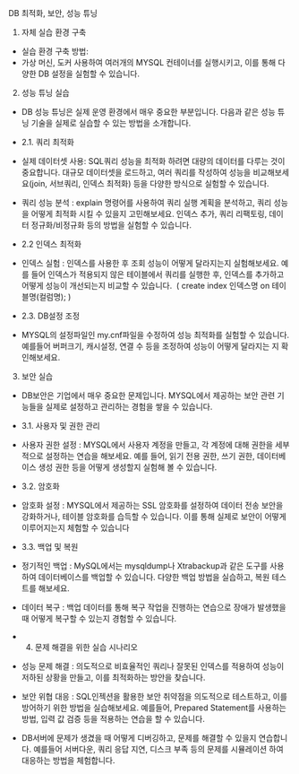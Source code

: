 DB 최적화, 보안, 성능 튜닝
1. 자체 실습 환경 구축

- 실습 환경 구축 방법:
- 가상 머신, 도커 사용하여 여러개의 MYSQL 컨테이너를 실행시키고, 이를 통해 다양한 DB 설정을 실험할 수 있습니다. 

2. 성능 튜닝 실습
- DB 성능 튜닝은 실제 운영 환경에서 매우 중요한 부분입니다. 다음과 같은 성능 튜닝 기술을 실제로 실습할 수 있는 방법을 소개합니다.

- 2.1. 쿼리 최적화
- 실제 데이터셋 사용: SQL쿼리 성능을 최적화 하려면 대량의 데이터를 다루는 것이 중요합니다. 대규모 데이터셋을 로드하고, 여러 쿼리를 작성하여 성능을 비교해보세요(join, 서브쿼리, 인덱스 최적화) 등을 다양한 방식으로 실험할 수 있습니다.
- 쿼리 성능 분석 : explain 명령어를 사용하여 쿼리 실행 계획을 분석하고, 쿼리 성능을 어떻게 최적화 시킬 수 있을지 고민해보세요. 인덱스 추가, 쿼리 리팩토링, 데이터 정규화/비정규화 등의 방법을 실험할 수 있습니다.

- 2.2 인덱스 최적화
- 인덱스 실험 : 인덱스를 사용한 후 조회 성능이 어떻게 달라지는지 실험해보세요. 예를 들어 인덱스가 적용되지 않은 테이블에서 쿼리를 실행한 후, 인덱스를 추가하고 어떻게 성능이 개선되는지 비교할 수 있습니다.  ( create index 인덱스명 on 테이블명(컬럼명); )

- 2.3. DB설정 조정
- MYSQL의 설정파일인 my.cnf파일을 수정하여 성능 최적화를 실험할 수 있습니다. 예를들어 버퍼크기, 캐시설정, 연결 수 등을 조정하여 성능이 어떻게 달라지는 지 확인해보세요.

3. 보안 실습
- DB보안은 기업에서 매우 중요한 문제입니다. MYSQL에서 제공하는 보안 관련 기능들을 실제로 설정하고 관리하는 경험을 쌓을 수 있습니다.

- 3.1. 사용자 및 권한 관리
- 사용자 권한 설정 : MYSQL에서 사용자 계정을 만들고, 각 계정에 대해 권한을 세부적으로 설정하는 연습을 해보세요. 예를 들어, 읽기 전용 권한, 쓰기 권한, 데이터베이스 생성 권한 등을 어떻게 생성할지 실험해 볼 수 있습니다.

- 3.2. 암호화  
- 암호화 설정 : MYSQL에서 제공하는 SSL 암호화를 설정하여 데이터 전송 보안을 강화하거나, 테이블 암호화를 습득할 수 있습니다. 이를 통해 실제로 보안이 어떻게 이루어지는지 체험할 수 있습니다

- 3.3. 백업 및 복원
- 정기적인 백업 : MySQL에서는 mysqldump나 Xtrabackup과 같은 도구를 사용하여 데이터베이스를 백업할 수 있습니다. 다양한 백업 방법을 실습하고, 복원 테스트를 해보세요.
- 데이터 복구 : 백업 데이터를 통해 복구 작업을 진행하는 연습으로 장애가 발생했을 때 어떻게 복구할 수 있는지 경험할 수 있습니다.

- 4. 문제 해결을 위한 실습 시나리오
- 성능 문제 해결 : 의도적으로 비효율적인 쿼리나 잘못된 인덱스를 적용하여 성능이 저하된 상황을 만들고, 이를 최적화하는 방안을 찾습니다.

- 보안 위협 대응 : SQL인젝션을 활용한 보안 취약점을 의도적으로 테스트하고, 이를 방어하기 위한 방법을 실습해보세요. 예를들어, Prepared Statement를 사용하는 방법, 입력 값 검증 등을 적용하는 연습을 할 수 있습니다.

- DB서버에 문제가 생겼을 때 어떻게 디버깅하고, 문제를 해결할 수 있을지 연습합니다. 예를들어 서버다운, 쿼리 응답 지연, 디스크 부족 등의 문제를 시뮬레이션 하여 대응하는 방법을 체험합니다.
